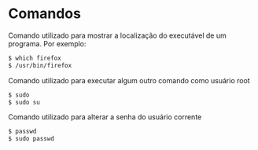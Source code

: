# Comandos

Comando utilizado para mostrar a localização do executável de um programa. Por exemplo:
```sh
$ which firefox
$ /usr/bin/firefox
```

Comando utilizado para executar algum outro comando como usuário root
```sh
$ sudo
$ sudo su
```

Comando utilizado para alterar a senha do usuário corrente
```sh
$ passwd
$ sudo passwd
```